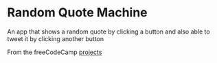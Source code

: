 # Random Quote Machine

An app that shows a random quote by clicking a button and also able to tweet it by clicking another button

From the freeCodeCamp [projects](https://www.freecodecamp.org/challenges/build-a-random-quote-machine)
